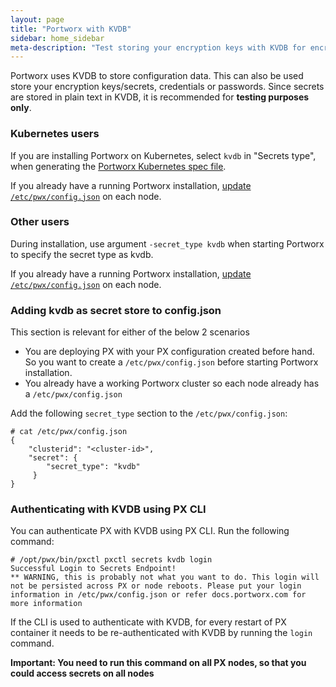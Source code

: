 ```yaml
---
layout: page
title: "Portworx with KVDB"
sidebar: home_sidebar
meta-description: "Test storing your encryption keys with KVDB for encrypted Portworx volumes."
---
```


Portworx uses KVDB to store configuration data. This can also be used store your encryption keys/secrets, credentials or passwords. Since secrets are stored in plain text in KVDB, it is recommended for **testing purposes only**.

### Kubernetes users

If you are installing Portworx on Kubernetes, select `kvdb` in "Secrets type", when generating the [Portworx Kubernetes spec file](/scheduler/kubernetes/install.html).

If you already have a running Portworx installation, [update `/etc/pwx/config.json`](#kvdb-config-json) on each node.

### Other users

During installation, use argument `-secret_type kvdb` when starting Portworx to specify the secret type as kvdb.

If you already have a running Portworx installation, [update `/etc/pwx/config.json`](#kvdb-config-json) on each node.

### <a name="kvdb-config-json"></a> Adding kvdb as secret store to config.json

This section is relevant for either of the below 2 scenarios
- You are deploying PX with your PX configuration created before hand. So you want to create a `/etc/pwx/config.json` before starting Portworx installation.
- You already have a working Portworx cluster so each node already has a `/etc/pwx/config.json`

Add the following `secret_type` section to the `/etc/pwx/config.json`:

```
# cat /etc/pwx/config.json
{
    "clusterid": "<cluster-id>",
    "secret": {
        "secret_type": "kvdb"
     }
}
```

### Authenticating with KVDB using PX CLI

You can authenticate PX with KVDB using PX CLI. Run the following command:

```
# /opt/pwx/bin/pxctl pxctl secrets kvdb login
Successful Login to Secrets Endpoint!
** WARNING, this is probably not what you want to do. This login will not be persisted across PX or node reboots. Please put your login information in /etc/pwx/config.json or refer docs.portworx.com for more information
```
If the CLI is used to authenticate with KVDB, for every restart of PX container it needs to be re-authenticated with KVDB by running the `login` command.

__Important: You need to run this command on all PX nodes, so that you could access secrets on all nodes__
